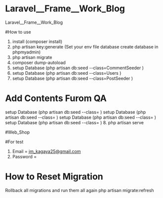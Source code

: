 # Laravel__Frame__Work_Blog
Laravel__Frame__Work_Blog

#How to use 
1. install  (composer install)
2. php artisan key:generate 
(Set your env file database create database in phpmyadmin)
3. php artisan migrate
4. composer dump-autoload
5. setup Database (php artisan db:seed --class=CommentSeeder )
6. setup Database (php artisan db:seed --class=Users  )
7. setup Database (php artisan db:seed --class=PostSeeder  )
# Add Contents Furom QA 
setup Database (php artisan db:seed --class=  )
setup Database (php artisan db:seed --class= )
setup Database (php artisan db:seed --class=  )
setup Database (php artisan db:seed --class=  )
8. php artisan serve 

#Web_Shop

#For test
1. Email = jm_kagaya25@gmail.com
2. Password = 






# How to Reset Migration
Rollback all migrations and run them all again
php artisan migrate:refresh


